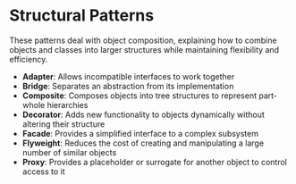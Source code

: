 # Structural Patterns

These patterns deal with object composition, explaining how to combine objects and classes into larger structures while maintaining flexibility and efficiency.

- **Adapter**: Allows incompatible interfaces to work together
- **Bridge**: Separates an abstraction from its implementation
- **Composite**: Composes objects into tree structures to represent part-whole hierarchies
- **Decorator**: Adds new functionality to objects dynamically without altering their structure
- **Facade**: Provides a simplified interface to a complex subsystem
- **Flyweight**: Reduces the cost of creating and manipulating a large number of similar objects
- **Proxy**: Provides a placeholder or surrogate for another object to control access to it
